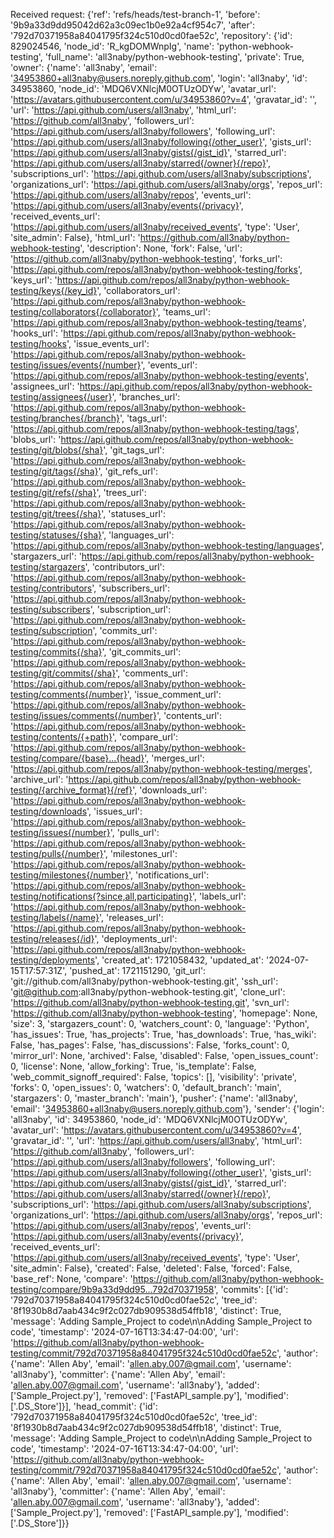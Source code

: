 Received request: {'ref': 'refs/heads/test-branch-1', 'before': '9b9a33d9dd95042d62a3c09ec1b0e92a4cf954c7', 'after': '792d70371958a84041795f324c510d0cd0fae52c', 'repository': {'id': 829024546, 'node_id': 'R_kgDOMWnpIg', 'name': 'python-webhook-testing', 'full_name': 'all3naby/python-webhook-testing', 'private': True, 'owner': {'name': 'all3naby', 'email': '34953860+all3naby@users.noreply.github.com', 'login': 'all3naby', 'id': 34953860, 'node_id': 'MDQ6VXNlcjM0OTUzODYw', 'avatar_url': 'https://avatars.githubusercontent.com/u/34953860?v=4', 'gravatar_id': '', 'url': 'https://api.github.com/users/all3naby', 'html_url': 'https://github.com/all3naby', 'followers_url': 'https://api.github.com/users/all3naby/followers', 'following_url': 'https://api.github.com/users/all3naby/following{/other_user}', 'gists_url': 'https://api.github.com/users/all3naby/gists{/gist_id}', 'starred_url': 'https://api.github.com/users/all3naby/starred{/owner}{/repo}', 'subscriptions_url': 'https://api.github.com/users/all3naby/subscriptions', 'organizations_url': 'https://api.github.com/users/all3naby/orgs', 'repos_url': 'https://api.github.com/users/all3naby/repos', 'events_url': 'https://api.github.com/users/all3naby/events{/privacy}', 'received_events_url': 'https://api.github.com/users/all3naby/received_events', 'type': 'User', 'site_admin': False}, 'html_url': 'https://github.com/all3naby/python-webhook-testing', 'description': None, 'fork': False, 'url': 'https://github.com/all3naby/python-webhook-testing', 'forks_url': 'https://api.github.com/repos/all3naby/python-webhook-testing/forks', 'keys_url': 'https://api.github.com/repos/all3naby/python-webhook-testing/keys{/key_id}', 'collaborators_url': 'https://api.github.com/repos/all3naby/python-webhook-testing/collaborators{/collaborator}', 'teams_url': 'https://api.github.com/repos/all3naby/python-webhook-testing/teams', 'hooks_url': 'https://api.github.com/repos/all3naby/python-webhook-testing/hooks', 'issue_events_url': 'https://api.github.com/repos/all3naby/python-webhook-testing/issues/events{/number}', 'events_url': 'https://api.github.com/repos/all3naby/python-webhook-testing/events', 'assignees_url': 'https://api.github.com/repos/all3naby/python-webhook-testing/assignees{/user}', 'branches_url': 'https://api.github.com/repos/all3naby/python-webhook-testing/branches{/branch}', 'tags_url': 'https://api.github.com/repos/all3naby/python-webhook-testing/tags', 'blobs_url': 'https://api.github.com/repos/all3naby/python-webhook-testing/git/blobs{/sha}', 'git_tags_url': 'https://api.github.com/repos/all3naby/python-webhook-testing/git/tags{/sha}', 'git_refs_url': 'https://api.github.com/repos/all3naby/python-webhook-testing/git/refs{/sha}', 'trees_url': 'https://api.github.com/repos/all3naby/python-webhook-testing/git/trees{/sha}', 'statuses_url': 'https://api.github.com/repos/all3naby/python-webhook-testing/statuses/{sha}', 'languages_url': 'https://api.github.com/repos/all3naby/python-webhook-testing/languages', 'stargazers_url': 'https://api.github.com/repos/all3naby/python-webhook-testing/stargazers', 'contributors_url': 'https://api.github.com/repos/all3naby/python-webhook-testing/contributors', 'subscribers_url': 'https://api.github.com/repos/all3naby/python-webhook-testing/subscribers', 'subscription_url': 'https://api.github.com/repos/all3naby/python-webhook-testing/subscription', 'commits_url': 'https://api.github.com/repos/all3naby/python-webhook-testing/commits{/sha}', 'git_commits_url': 'https://api.github.com/repos/all3naby/python-webhook-testing/git/commits{/sha}', 'comments_url': 'https://api.github.com/repos/all3naby/python-webhook-testing/comments{/number}', 'issue_comment_url': 'https://api.github.com/repos/all3naby/python-webhook-testing/issues/comments{/number}', 'contents_url': 'https://api.github.com/repos/all3naby/python-webhook-testing/contents/{+path}', 'compare_url': 'https://api.github.com/repos/all3naby/python-webhook-testing/compare/{base}...{head}', 'merges_url': 'https://api.github.com/repos/all3naby/python-webhook-testing/merges', 'archive_url': 'https://api.github.com/repos/all3naby/python-webhook-testing/{archive_format}{/ref}', 'downloads_url': 'https://api.github.com/repos/all3naby/python-webhook-testing/downloads', 'issues_url': 'https://api.github.com/repos/all3naby/python-webhook-testing/issues{/number}', 'pulls_url': 'https://api.github.com/repos/all3naby/python-webhook-testing/pulls{/number}', 'milestones_url': 'https://api.github.com/repos/all3naby/python-webhook-testing/milestones{/number}', 'notifications_url': 'https://api.github.com/repos/all3naby/python-webhook-testing/notifications{?since,all,participating}', 'labels_url': 'https://api.github.com/repos/all3naby/python-webhook-testing/labels{/name}', 'releases_url': 'https://api.github.com/repos/all3naby/python-webhook-testing/releases{/id}', 'deployments_url': 'https://api.github.com/repos/all3naby/python-webhook-testing/deployments', 'created_at': 1721058432, 'updated_at': '2024-07-15T17:57:31Z', 'pushed_at': 1721151290, 'git_url': 'git://github.com/all3naby/python-webhook-testing.git', 'ssh_url': 'git@github.com:all3naby/python-webhook-testing.git', 'clone_url': 'https://github.com/all3naby/python-webhook-testing.git', 'svn_url': 'https://github.com/all3naby/python-webhook-testing', 'homepage': None, 'size': 3, 'stargazers_count': 0, 'watchers_count': 0, 'language': 'Python', 'has_issues': True, 'has_projects': True, 'has_downloads': True, 'has_wiki': False, 'has_pages': False, 'has_discussions': False, 'forks_count': 0, 'mirror_url': None, 'archived': False, 'disabled': False, 'open_issues_count': 0, 'license': None, 'allow_forking': True, 'is_template': False, 'web_commit_signoff_required': False, 'topics': [], 'visibility': 'private', 'forks': 0, 'open_issues': 0, 'watchers': 0, 'default_branch': 'main', 'stargazers': 0, 'master_branch': 'main'}, 'pusher': {'name': 'all3naby', 'email': '34953860+all3naby@users.noreply.github.com'}, 'sender': {'login': 'all3naby', 'id': 34953860, 'node_id': 'MDQ6VXNlcjM0OTUzODYw', 'avatar_url': 'https://avatars.githubusercontent.com/u/34953860?v=4', 'gravatar_id': '', 'url': 'https://api.github.com/users/all3naby', 'html_url': 'https://github.com/all3naby', 'followers_url': 'https://api.github.com/users/all3naby/followers', 'following_url': 'https://api.github.com/users/all3naby/following{/other_user}', 'gists_url': 'https://api.github.com/users/all3naby/gists{/gist_id}', 'starred_url': 'https://api.github.com/users/all3naby/starred{/owner}{/repo}', 'subscriptions_url': 'https://api.github.com/users/all3naby/subscriptions', 'organizations_url': 'https://api.github.com/users/all3naby/orgs', 'repos_url': 'https://api.github.com/users/all3naby/repos', 'events_url': 'https://api.github.com/users/all3naby/events{/privacy}', 'received_events_url': 'https://api.github.com/users/all3naby/received_events', 'type': 'User', 'site_admin': False}, 'created': False, 'deleted': False, 'forced': False, 'base_ref': None, 'compare': 'https://github.com/all3naby/python-webhook-testing/compare/9b9a33d9dd95...792d70371958', 'commits': [{'id': '792d70371958a84041795f324c510d0cd0fae52c', 'tree_id': '8f1930b8d7aab434c9f2c027db909538d54ffb18', 'distinct': True, 'message': 'Adding Sample_Project to code\n\nAdding Sample_Project to code', 'timestamp': '2024-07-16T13:34:47-04:00', 'url': 'https://github.com/all3naby/python-webhook-testing/commit/792d70371958a84041795f324c510d0cd0fae52c', 'author': {'name': 'Allen Aby', 'email': 'allen.aby.007@gmail.com', 'username': 'all3naby'}, 'committer': {'name': 'Allen Aby', 'email': 'allen.aby.007@gmail.com', 'username': 'all3naby'}, 'added': ['Sample_Project.py'], 'removed': ['FastAPI_sample.py'], 'modified': ['.DS_Store']}], 'head_commit': {'id': '792d70371958a84041795f324c510d0cd0fae52c', 'tree_id': '8f1930b8d7aab434c9f2c027db909538d54ffb18', 'distinct': True, 'message': 'Adding Sample_Project to code\n\nAdding Sample_Project to code', 'timestamp': '2024-07-16T13:34:47-04:00', 'url': 'https://github.com/all3naby/python-webhook-testing/commit/792d70371958a84041795f324c510d0cd0fae52c', 'author': {'name': 'Allen Aby', 'email': 'allen.aby.007@gmail.com', 'username': 'all3naby'}, 'committer': {'name': 'Allen Aby', 'email': 'allen.aby.007@gmail.com', 'username': 'all3naby'}, 'added': ['Sample_Project.py'], 'removed': ['FastAPI_sample.py'], 'modified': ['.DS_Store']}}
